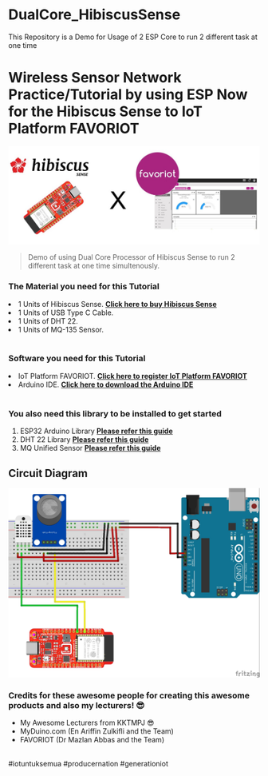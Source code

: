# DualCore_HibiscusSense
This Repository is a Demo for Usage of 2 ESP Core to run 2 different task at one time

<h1> Wireless Sensor Network Practice/Tutorial by using ESP Now for the Hibiscus Sense to IoT Platform FAVORIOT </h1>
  <p align="center"><img src="https://github.com/Coderakid01/Medias/blob/main/poster1.jpg" width="900"></a></p>
  
  >Demo of using Dual Core Processor of Hibiscus Sense to run 2 different task at one time simultenously.
   
  <h3>The Material you need for this Tutorial</h3>
  <li>1 Units of Hibiscus Sense. <b><a href="https://myduino.com/product/myd-036/" target="_blank"> Click here to buy Hibiscus Sense</a></b></li>
  <li>1 Units of USB Type C Cable.</li>
  <li>1 Units of DHT 22.</li>
  <LI>1 Units of MQ-135 Sensor.</li>
  
  </br>
  
  <h3>Software you need for this Tutorial</h3>
  <li>IoT Platform FAVORIOT. <b><a href="https://platform.favoriot.com/v2/login" target="_blank"> Click here to register IoT Platform FAVORIOT</a></b></li>
  <li>Arduino IDE. <b><a href="https://www.arduino.cc/en/Main/Software_" target="_blank"> Click here to download the Arduino IDE</a></b></li>
  
  </br>
  
  <h3>You also need this library to be installed to get started</h3>
  
  <ol>
  <li>ESP32 Arduino Library <b><a href="https://github.com/espressif/arduino-esp32" target="_blank"> Please refer this guide </a></b></li>
  <li>DHT 22 Library <b><a href="https://github.com/adafruit/DHT-sensor-library" target="_blank"> Please refer this guide </a></b></li>
  <li>MQ Unified Sensor <b><a href="https://github.com/miguel5612/MQSensorsLib" target="_blank"> Please refer this guide </a></b></li>
  </ol>
  
  ## Circuit Diagram

<p align="center"><img src="https://github.com/Coderakid01/Medias/blob/main/poster6.jpg" width="900"></a></p>
  
  
<h3>Credits for these awesome people for creating this awesome products and also my lecturers! 😎</h3>

<ul>
  <li> My Awesome Lecturers from KKTMPJ 😎 </li>
  <li> MyDuino.com  (En Ariffin Zulkifli and the Team)</li>
  <li> FAVORIOT (Dr Mazlan Abbas and the Team)</li>
</ul>

</br>

<footer> #iotuntuksemua #producernation #generationiot </footer>
